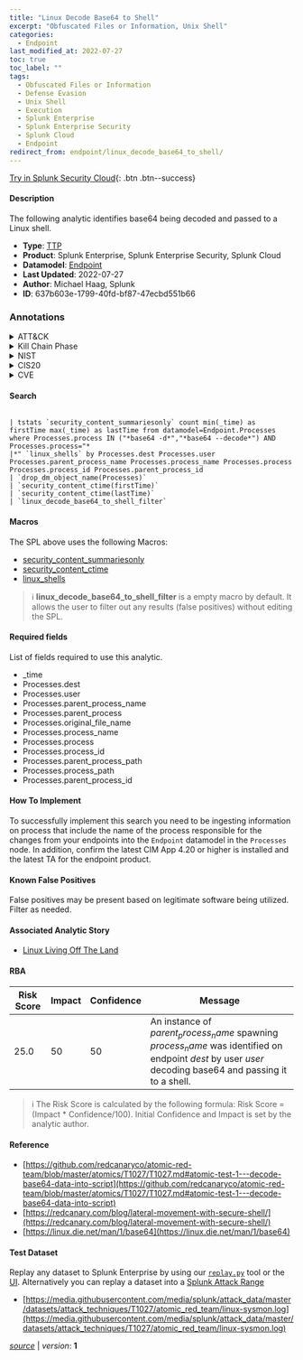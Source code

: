 ```yaml
---
title: "Linux Decode Base64 to Shell"
excerpt: "Obfuscated Files or Information, Unix Shell"
categories:
  - Endpoint
last_modified_at: 2022-07-27
toc: true
toc_label: ""
tags:
  - Obfuscated Files or Information
  - Defense Evasion
  - Unix Shell
  - Execution
  - Splunk Enterprise
  - Splunk Enterprise Security
  - Splunk Cloud
  - Endpoint
redirect_from: endpoint/linux_decode_base64_to_shell/
---
```




[Try in Splunk Security Cloud](https://www.splunk.com/en_us/cyber-security.html){: .btn .btn--success}

#### Description

The following analytic identifies base64 being decoded and passed to a Linux shell.

- **Type**: [TTP](https://github.com/splunk/security_content/wiki/Detection-Analytic-Types)
- **Product**: Splunk Enterprise, Splunk Enterprise Security, Splunk Cloud
- **Datamodel**: [Endpoint](https://docs.splunk.com/Documentation/CIM/latest/User/Endpoint)
- **Last Updated**: 2022-07-27
- **Author**: Michael Haag, Splunk
- **ID**: 637b603e-1799-40fd-bf87-47ecbd551b66

### Annotations
<details>
  <summary>ATT&CK</summary>

<div markdown="1">

#### [ATT&CK](https://attack.mitre.org/)

| ID          | Technique   | Tactic         |
| ----------- | ----------- |--------------- |
| [T1027](https://attack.mitre.org/techniques/T1027/) | Obfuscated Files or Information | Defense Evasion |

| [T1059.004](https://attack.mitre.org/techniques/T1059/004/) | Unix Shell | Execution |

</div>
</details>


<details>
  <summary>Kill Chain Phase</summary>

<div markdown="1">

* Delivery
* Exploitation


</div>
</details>


<details>
  <summary>NIST</summary>

<div markdown="1">

* DE.CM



</div>
</details>

<details>
  <summary>CIS20</summary>

<div markdown="1">

* CIS 3
* CIS 5
* CIS 16



</div>
</details>

<details>
  <summary>CVE</summary>

<div markdown="1">


</div>
</details>


#### Search

```

| tstats `security_content_summariesonly` count min(_time) as firstTime max(_time) as lastTime from datamodel=Endpoint.Processes where Processes.process IN ("*base64 -d*","*base64 --decode*") AND Processes.process="*
|*" `linux_shells` by Processes.dest Processes.user Processes.parent_process_name Processes.process_name Processes.process Processes.process_id Processes.parent_process_id 
| `drop_dm_object_name(Processes)` 
| `security_content_ctime(firstTime)` 
| `security_content_ctime(lastTime)` 
| `linux_decode_base64_to_shell_filter`
```

#### Macros
The SPL above uses the following Macros:
* [security_content_summariesonly](https://github.com/splunk/security_content/blob/develop/macros/security_content_summariesonly.yml)
* [security_content_ctime](https://github.com/splunk/security_content/blob/develop/macros/security_content_ctime.yml)
* [linux_shells](https://github.com/splunk/security_content/blob/develop/macros/linux_shells.yml)

> :information_source:
> **linux_decode_base64_to_shell_filter** is a empty macro by default. It allows the user to filter out any results (false positives) without editing the SPL.



#### Required fields
List of fields required to use this analytic.
* _time
* Processes.dest
* Processes.user
* Processes.parent_process_name
* Processes.parent_process
* Processes.original_file_name
* Processes.process_name
* Processes.process
* Processes.process_id
* Processes.parent_process_path
* Processes.process_path
* Processes.parent_process_id



#### How To Implement
To successfully implement this search you need to be ingesting information on process that include the name of the process responsible for the changes from your endpoints into the `Endpoint` datamodel in the `Processes` node. In addition, confirm the latest CIM App 4.20 or higher is installed and the latest TA for the endpoint product.
#### Known False Positives
False positives may be present based on legitimate software being utilized. Filter as needed.

#### Associated Analytic Story
* [Linux Living Off The Land](/stories/linux_living_off_the_land)




#### RBA

| Risk Score  | Impact      | Confidence   | Message      |
| ----------- | ----------- |--------------|--------------|
| 25.0 | 50 | 50 | An instance of $parent_process_name$ spawning $process_name$ was identified on endpoint $dest$ by user $user$ decoding base64 and passing it to a shell. |


> :information_source:
> The Risk Score is calculated by the following formula: Risk Score = (Impact * Confidence/100). Initial Confidence and Impact is set by the analytic author.


#### Reference

* [https://github.com/redcanaryco/atomic-red-team/blob/master/atomics/T1027/T1027.md#atomic-test-1---decode-base64-data-into-script](https://github.com/redcanaryco/atomic-red-team/blob/master/atomics/T1027/T1027.md#atomic-test-1---decode-base64-data-into-script)
* [https://redcanary.com/blog/lateral-movement-with-secure-shell/](https://redcanary.com/blog/lateral-movement-with-secure-shell/)
* [https://linux.die.net/man/1/base64](https://linux.die.net/man/1/base64)



#### Test Dataset
Replay any dataset to Splunk Enterprise by using our [`replay.py`](https://github.com/splunk/attack_data#using-replaypy) tool or the [UI](https://github.com/splunk/attack_data#using-ui).
Alternatively you can replay a dataset into a [Splunk Attack Range](https://github.com/splunk/attack_range#replay-dumps-into-attack-range-splunk-server)

* [https://media.githubusercontent.com/media/splunk/attack_data/master/datasets/attack_techniques/T1027/atomic_red_team/linux-sysmon.log](https://media.githubusercontent.com/media/splunk/attack_data/master/datasets/attack_techniques/T1027/atomic_red_team/linux-sysmon.log)



[*source*](https://github.com/splunk/security_content/tree/develop/detections/endpoint/linux_decode_base64_to_shell.yml) \| *version*: **1**